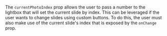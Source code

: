 The `currentPhotoIndex` prop allows the user to pass a number to the lightbox that will set the current slide by index. This can be leveraged if the user wants to change slides using custom buttons. To do this, the user must also make use of the current slide's index that is exposed by the `onChange` prop.
